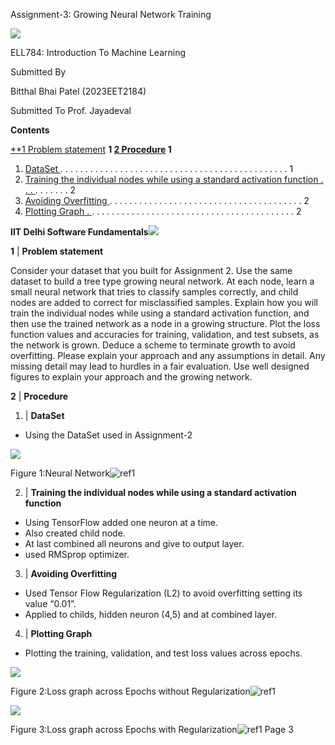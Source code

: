 Assignment-3: Growing Neural Network Training

![](Aspose.Words.384d325e-24fd-4f37-be07-9c20386a4f39.001.png)

ELL784: Introduction To Machine Learning

Submitted By

Bitthal Bhai Patel (2023EET2184)

Submitted To Prof. Jayadeval

**Contents**

[**1 Problem statement](#_page2_x70.87_y83.82) **1 [2 Procedure](#_page2_x70.87_y328.39) 1**

1. [DataSet ](#_page2_x70.87_y358.78). . . . . . . . . . . . . . . . . . . . . . . . . . . . . . . . . . . . . . . . . . . . . . 1
1. [Training the individual nodes while using a standard activation function . . . ](#_page3_x70.87_y83.82). . . . . . . 2
1. [Avoiding Overfitting ](#_page3_x70.87_y233.11). . . . . . . . . . . . . . . . . . . . . . . . . . . . . . . . . . . . . . . 2
1. [Plotting Graph . ](#_page3_x70.87_y333.98). . . . . . . . . . . . . . . . . . . . . . . . . . . . . . . . . . . . . . . . . 2

**IIT Delhi Software Fundamentals![](Aspose.Words.384d325e-24fd-4f37-be07-9c20386a4f39.002.png)**

<a name="_page2_x70.87_y83.82"></a>**1** | **Problem statement**

Consider your dataset that you built for Assignment 2. Use the same dataset to build a tree type growing neural network. At each node, learn a small neural network that tries to classify samples correctly, and child nodes are added to correct for misclassified samples. Explain how you will train the individual nodes while using a standard activation function, and then use the trained network as a node in a growing structure. Plot the loss function values and accuracies for training, validation, and test subsets, as the network is grown. Deduce a scheme to terminate growth to avoid overfitting. Please explain your approach and any assumptions in detail. Any missing detail may lead to hurdles in a fair evaluation. Use well designed figures to explain your approach and the growing network.

<a name="_page2_x70.87_y328.39"></a>**2** | **Procedure**

1. |<a name="_page2_x70.87_y358.78"></a> **DataSet**
- Using the DataSet used in Assignment-2

![](Aspose.Words.384d325e-24fd-4f37-be07-9c20386a4f39.003.png)

Figure 1:Neural Network![ref1]

2. |<a name="_page3_x70.87_y83.82"></a> **Training the individual nodes while using a standard activation function**
- Using TensorFlow added one neuron at a time.
- Also created child node.
- At last combined all neurons and give to output layer.
- used RMSprop optimizer.
3. |<a name="_page3_x70.87_y233.11"></a> **Avoiding Overfitting**
- Used Tensor Flow Regularization (L2) to avoid overfitting setting its value “0.01”.
- Applied to childs, hidden neuron (4,5) and at combined layer.
4. |<a name="_page3_x70.87_y333.98"></a> **Plotting Graph**
- Plotting the training, validation, and test loss values across epochs.

![](Aspose.Words.384d325e-24fd-4f37-be07-9c20386a4f39.005.png)

Figure 2:Loss graph across Epochs without Regularization![ref1]

![](Aspose.Words.384d325e-24fd-4f37-be07-9c20386a4f39.006.png)

Figure 3:Loss graph across Epochs with Regularization![ref1]
Page 3

[ref1]: Aspose.Words.384d325e-24fd-4f37-be07-9c20386a4f39.004.png

